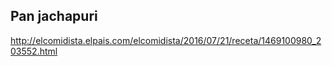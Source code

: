 ## Pan jachapuri

http://elcomidista.elpais.com/elcomidista/2016/07/21/receta/1469100980_203552.html
